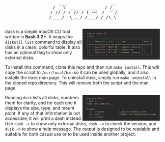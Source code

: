 <div align="center">
<pre>
    ___                 __
  / _ \  __ __  ___   / /__
 / // / / // / (_-<  /  '_/
/____/  \_,_/ /___/ /_/\_\

</pre>
</div>

<img src="assets/dusk-example.png" alt="dusk" align="right" width="50%">

dusk is a simple macOS CLI tool written in **Bash 3.2+**. It wraps the `diskutil list` command to display all disks in a clean, colorful table. It also has an optional flag to show only external disks.


To install this command, clone this repo and then run `make install`. This will copy the script to `/usr/local/bin` so it can be used globally, and it also installs the dusk man page. To uninstall dusk, simply run `make uninstall` in the cloned repo directory. This will remove both the script and the man page.

<img src="assets/dusk-help.png" alt="dusk" align="right" width="50%">

Running `dusk` lists all disks, numbers them for clarity, and for each one it displays the size, type, and mount point. If any of that information is not accessible, it will print a dash instead. Use `dusk -e` to show only external disks, `dusk -v` to check the version, and `dusk -h` to show a help message. The output is designed to be readable and suitable for both casual use or to be used inside another project.
